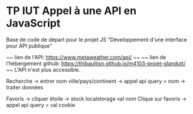 # TP IUT Appel à une API en JavaScript
Base de code de départ pour le projet JS "Développement d'une interface pour API publique"

~~ lien de l'API: https://www.metaweather.com/api/ ~~
~~ lien de l'hébergement github: https://thibaultisn.github.io/m4103-projet-glandutt/ ~~
L'API n'est plus accessible.

Recherche -> entrer nom ville/pays/continent -> appel api query = nom -> traiter données

Favoris -> cliquer étoile -> stock localstorage val nom
Clique sur favoris -> appel api query = val cookie

